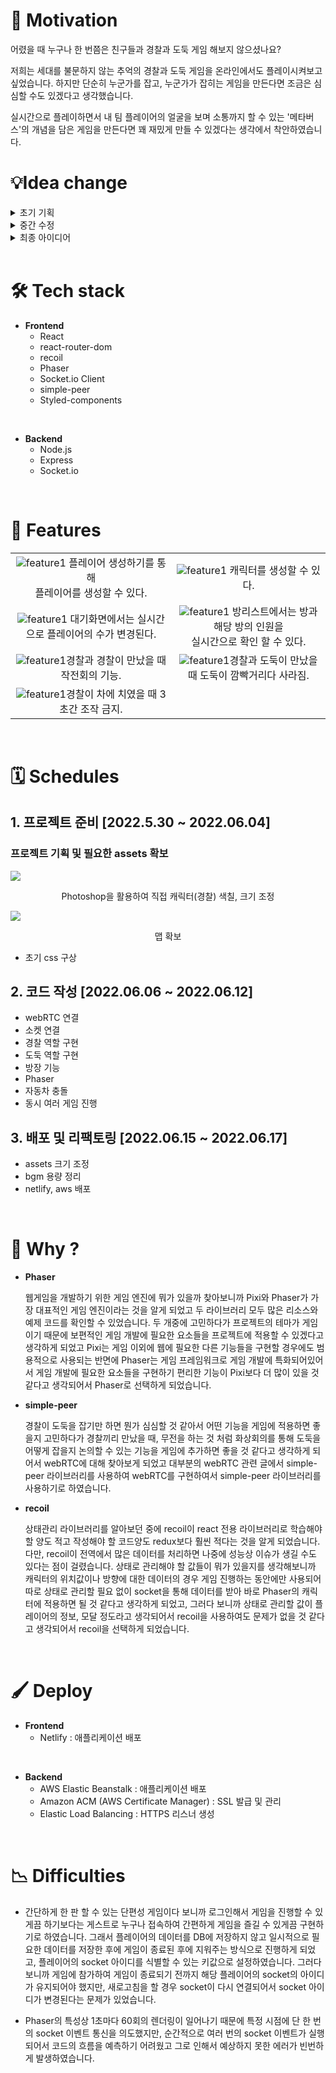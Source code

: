# 💭 **Motivation**

어렸을 때 누구나 한 번쯤은 친구들과 경찰과 도둑 게임 해보지 않으셨나요?

저희는 세대를 불문하지 않는 추억의 경찰과 도둑 게임을 온라인에서도 플레이시켜보고 싶었습니다. 하지만 단순히 누군가를 잡고, 누군가가 잡히는 게임을 만든다면 조금은 심심할 수도 있겠다고 생각했습니다.

실시간으로 플레이하면서 내 팀 플레이어의 얼굴을 보며 소통까지 할 수 있는 '메타버스'의 개념을 담은 게임을 만든다면 꽤 재밌게 만들 수 있겠다는 생각에서 착안하였습니다.
<br />

# 💡**Idea change**

<details>
<summary>초기 기획</summary>

처음에는 게더타운을 모방하여 저희만의 *'정치 심시티'*를 만들어보고자 했습니다. 도시 안에서 유세 활동을 하면서 내가 세운 공약들에 따라서 도시가 바뀌는 미니 메타버스 게임을 기획했습니다.

<center>직접 그려본 맵 디자인</center>

![](2022-06-17-22-16-26.png)

</details>

<details>
<summary>중간 수정</summary>
팀원들과 프로젝트 주제에 대해 논의할수록 '정치'라는 키워드를 게임에 녹여내는 것이 쉽지 않다는 이야기로 의견이 모였습니다. 그리고 우선 게임이라는 것이 '재미'가 있어야 하는데 제한된 시간 내에서 게임을 완성해내야 하다 보니 설령 게임을 완성하더라도 재미가 있을 것 같지 않다고 생각했습니다.

<center>초기 피그마</center>

![](2022-06-17-22-11-49.png)

</details>

<details>
<summary>최종 아이디어</summary>
'메타버스' 컨셉은 유지하되 '정치'라는 키워드 대신 여러 유저와 함께 플레이할 수 있는 '경찰과 도둑' 게임을 만드는 것이 어떻겠냐는 이야기가 나왔습니다. 원래 계획에서는 내 캐릭터가 단상에 올라가면 카메라가 켜지게끔 구상했었는데, 바꾼 계획에서는 두 캐릭터가 만나면 카메라가 켜져서 작전회의를 할 수 있게끔 바꿨습니다.

![](2022-06-17-22-09-12.png)

</details>
<br />

# 🛠 **Tech stack**

- **Frontend**
  - React
  - react-router-dom
  - recoil
  - Phaser
  - Socket.io Client
  - simple-peer
  - Styled-components

<br />

- **Backend**
  - Node.js
  - Express
  - Socket.io

<br />

# 🌄 **Features**

|                                                                                             |                                                                                                                   |
| :-----------------------------------------------------------------------------------------: | :---------------------------------------------------------------------------------------------------------------: |
| ![feature1](/README.assets/main.gif) 플레이어 생성하기를 통해<br>플레이어를 생성할 수 있다. |                   ![feature1](/README.assets/character_choice.gif) 캐릭터를 생성할 수 있다.<br>                   |
| ![feature1](/README.assets/standby.gif) 대기화면에서는 실시간으로 플레이어의 수가 변경된다. | ![feature1](/README.assets/room_list.gif) 방리스트에서는 방과 해당 방의 인원을<br>실시간으로 확인 할 수 있다.<br> |
|      ![feature1](/README.assets/police_meet.gif)경찰과 경찰이 만났을 때 작전회의 기능.      |        ![feature1](/README.assets/police_robber_meet.gif)경찰과 도둑이 만났을 때 도둑이 깜빡거리다 사라짐.        |
|    ![feature1](/README.assets/police_car_meet.gif)경찰이 차에 치였을 때 3초간 조작 금지.    |

<br />

# 🗓 **Schedules**

## **1. 프로젝트 준비 [2022.5.30 ~ 2022.06.04]**

### 프로젝트 기획 및 필요한 assets 확보

![](2022-06-17-22-54-42.png)

<center>Photoshop을 활용하여 직접 캐릭터(경찰) 색칠, 크기 조정</center>

![](2022-06-17-23-03-33.png)

<center>맵 확보</center>

- 초기 css 구상

## **2. 코드 작성 [2022.06.06 ~ 2022.06.12]**

- webRTC 연결
- 소켓 연결
- 경찰 역할 구현
- 도둑 역할 구현
- 방장 기능
- Phaser
- 자동차 충돌
- 동시 여러 게임 진행

## **3. 배포 및 리팩토링 [2022.06.15 ~ 2022.06.17]**

- assets 크기 조정
- bgm 용량 정리
- netlify, aws 배포

</br>

# 🔎 **Why ?**

- **Phaser**

  웹게임을 개발하기 위한 게임 엔진에 뭐가 있을까 찾아보니까 Pixi와 Phaser가 가장 대표적인 게임 엔진이라는 것을 알게 되었고 두 라이브러리 모두 많은 리소스와 예제 코드를 확인할 수 있었습니다.
  두 개중에 고민하다가 프로젝트의 테마가 게임이기 때문에 보편적인 게임 개발에 필요한 요소들을 프로젝트에 적용할 수 있겠다고 생각하게 되었고 Pixi는 게임 이외에 웹에 필요한 다른 기능들을 구현할 경우에도 범용적으로 사용되는 반면에 Phaser는 게임 프레임워크로 게임 개발에 특화되어있어서 게임 개발에 필요한 요소들을 구현하기 편리한 기능이 Pixi보다 더 많이 있을 것 같다고 생각되어서 Phaser로 선택하게 되었습니다.

- **simple-peer**

  경찰이 도둑을 잡기만 하면 뭔가 심심할 것 같아서 어떤 기능을 게임에 적용하면 좋을지 고민하다가 경찰끼리 만났을 때, 무전을 하는 것 처럼 화상회의를 통해 도둑을 어떻게 잡을지 논의할 수 있는 기능을
  게임에 추가하면 좋을 것 같다고 생각하게 되어서 webRTC에 대해 찾아보게 되었고 대부분의 webRTC 관련 글에서 simple-peer 라이브러리를 사용하여 webRTC를 구현하여서 simple-peer 라이브러리를 사용하기로 하였습니다.

- **recoil**

  상태관리 라이브러리를 알아보던 중에 recoil이 react 전용 라이브러리로 학습해야 할 양도 적고 작성해야 할 코드양도 redux보다 훨씬 적다는 것을 알게 되었습니다. 다만, recoil이
  전역에서 많은 데이터를 처리하면 나중에 성능상 이슈가 생길 수도 있다는 점이 걸렸습니다. 상태로 관리해야 할 값들이 뭐가 있을지를 생각해보니까 캐릭터의 위치값이나
  방향에 대한 데이터의 경우 게임 진행하는 동안에만 사용되어 따로 상태로 관리할 필요 없이 socket을 통해 데이터를 받아 바로 Phaser의 캐릭터에 적용하면 될 것 같다고 생각하게 되었고, 그러다 보니까 상태로 관리할 값이 플레이어의 정보, 모달 정도라고 생각되어서 recoil을 사용하여도 문제가 없을 것 같다고 생각되어서 recoil을 선택하게 되었습니다.

<br />

# 🖌 **Deploy**

- **Frontend**
  - Netlify : 애플리케이션 배포

<br />

- **Backend**
  - AWS Elastic Beanstalk : 애플리케이션 배포
  - Amazon ACM (AWS Certificate Manager) : SSL 발급 및 관리
  - Elastic Load Balancing : HTTPS 리스너 생성

<br />

# 📉 **Difficulties**

- 간단하게 한 판 할 수 있는 단편성 게임이다 보니까 로그인해서 게임을 진행할 수 있게끔 하기보다는 게스트로 누구나 접속하여 간편하게 게임을 즐길 수 있게끔 구현하기로 하였습니다.
  그래서 플레이어의 데이터를 DB에 저장하지 않고 일시적으로 필요한 데이터를 저장한 후에 게임이 종료된 후에 지워주는 방식으로 진행하게 되었고, 플레이어의 socket 아이디를 식별할 수 있는 키값으로 설정하였습니다. 그러다 보니까 게임에 참가하여 게임이 종료되기 전까지 해당 플레이어의 socket의 아이디가 유지되어야 했지만, 새로고침을 할 경우 socket이 다시 연결되어서 socket 아이디가 변경된다는 문제가 있었습니다.

- Phaser의 특성상 1초마다 60회의 렌더링이 일어나기 때문에 특정 시점에 단 한 번의 socket 이벤트 통신을 의도했지만, 순간적으로 여러 번의 socket 이벤트가 실행되어서 코드의 흐름을 예측하기 어려웠고
  그로 인해서 예상하지 못한 에러가 빈번하게 발생하였습니다.

<br />
